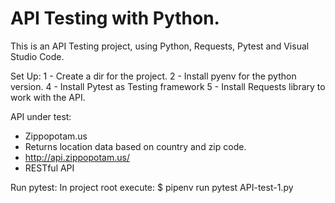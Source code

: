 # API Testing with Python.

This is an API Testing project, using Python, Requests, Pytest and Visual Studio Code.

Set Up:
1 - Create a dir for the project.
2 - Install pyenv for the python version.
4 - Install Pytest as Testing framework
5 - Install Requests library to work with the API.

API under test:

+ Zippopotam.us
+ Returns location data based on country and zip code.
+ http://api.zippopotam.us/
+ RESTful API

Run pytest: In project root execute:
$ pipenv run pytest API-test-1.py
